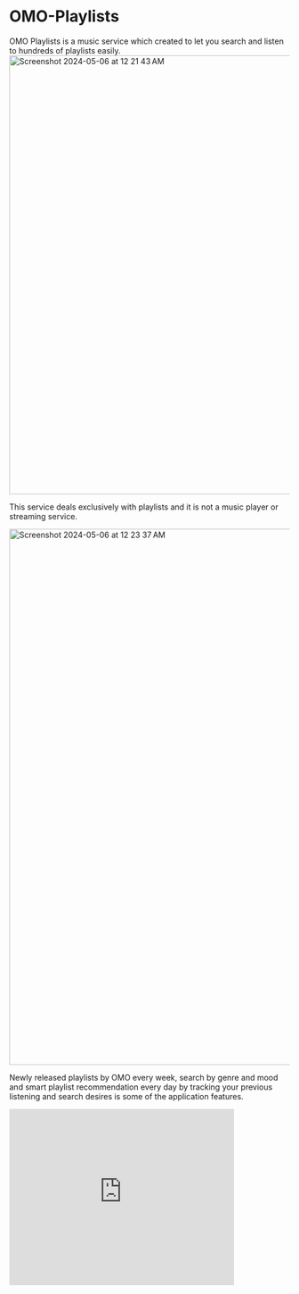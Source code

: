 # OMO-Playlists
OMO Playlists is a music service which created to let you search and listen to hundreds of playlists easily.
<img width="787" alt="Screenshot 2024-05-06 at 12 21 43 AM" src="https://github.com/Hamidhrf/OMO-Playlists/assets/147771244/10272c1a-5287-4a5e-9b2f-7c90c5f8747a">

This service deals exclusively with playlists and it is not a music player or streaming service.

<img width="961" alt="Screenshot 2024-05-06 at 12 23 37 AM" src="https://github.com/Hamidhrf/OMO-Playlists/assets/147771244/ca037562-8d36-45b4-ac3d-2ec1aa52f87f">

Newly released playlists by OMO every week, search by genre and mood and smart playlist recommendation every day by tracking your previous listening and search desires is some of the application features.

<iframe src="https://www.behance.net/embed/project/132052099?ilo0=1" height="316" width="404" allowfullscreen lazyload frameborder="0" allow="clipboard-write" refererPolicy="strict-origin-when-cross-origin"></iframe>
